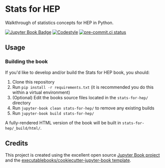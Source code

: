 # Stats for HEP

Walkthrough of statistics concepts for HEP in Python.

[![Jupyter Book Badge](https://jupyterbook.org/badge.svg)](https://rkansal47.github.io/stats-for-hep/main.html)
[![Codestyle](https://img.shields.io/badge/code%20style-black-000000.svg)](https://github.com/psf/black)
[![pre-commit.ci status](https://results.pre-commit.ci/badge/github/rkansal47/stats-for-hep/main.svg)](https://results.pre-commit.ci/latest/github/rkansal47/stats-for-hep/main)


## Usage

### Building the book

If you'd like to develop and/or build the Stats for HEP book, you should:

1. Clone this repository
2. Run `pip install -r requirements.txt` (it is recommended you do this within a virtual environment)
3. (Optional) Edit the books source files located in the `stats-for-hep/` directory
4. Run `jupyter-book clean stats-for-hep/` to remove any existing builds
5. Run `jupyter-book build stats-for-hep/`

A fully-rendered HTML version of the book will be built in `stats-for-hep/_build/html/`.

## Credits

This project is created using the excellent open source [Jupyter Book project](https://jupyterbook.org/) and the [executablebooks/cookiecutter-jupyter-book template](https://github.com/executablebooks/cookiecutter-jupyter-book).
